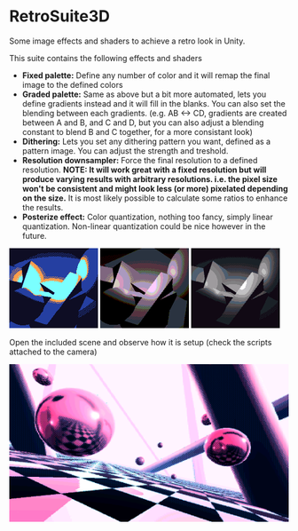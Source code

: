 # RetroSuite3D
Some image effects and shaders to achieve a retro look in Unity.

This suite contains the following effects and shaders

* **Fixed palette:** Define any number of color and it will remap the final image to the defined colors
* **Graded palette:** Same as above but a bit more automated, lets you define gradients instead and it will fill in the blanks. You can also set the blending between each gradients. (e.g. AB <-> CD, gradients are created between A and B, and C and D, but you can also adjust a blending constant to blend B and C together, for a more consistant look)
* **Dithering:** Lets you set any dithering pattern you want, defined as a pattern image. You can adjust the strength and treshold.
* **Resolution downsampler:** Force the final resolution to a defined resolution. **NOTE: It will work great with a fixed resolution but will produce varying results with arbitrary resolutions. i.e. the pixel size won't be consistent and might look less (or more) pixelated depending on the size.** It is most likely possible to calculate some ratios to enhance the results.
* **Posterize effect:** Color quantization, nothing too fancy, simply linear quantization. Non-linear quantization could be nice however in the future.

![Fixed palette](Media/e1.png) ![Posterization](Media/e2.png) ![Graded palette](Media/e3.png)

Open the included scene and observe how it is setup (check the scripts attached to the camera)

![](Media/scene.png)
